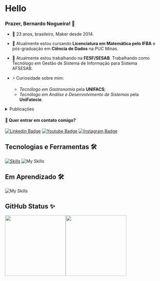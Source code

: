 # Hello
### Prazer, Bernardo Nogueira! 👋

- 🐝 23 anos, brasileiro, Maker desde 2014.

- 🌱 Atualmente estou cursando **Licenciatura em Matemática pelo IFBA** e pós-graduação em **Ciência de Dados** na PUC Minas.

- 🔭 Atualmente estou trabalhando na **FESF/SESAB**. Trabalhando como Tecnólogo em Gestão de Sistema de Informação para Sistema AFSESAB.

- ⚡ Curiosidade sobre mim:
    - *Tecnólogo em Gastronomia* pela **UNIFACS**;
    - *Tecnólogo em Análise e Desenvolvimento de Sistemas* pela **UniFatecie**.
<details>
<summary>Publicações</summary>
    
| Tema | Tipo | Ano | Simpósio | Local/Link | 
| :---: | :---: | :---: | :---: | :---: |
| Carregador portátil à base de energia solar | Artigo em jornal| 2016| Semana de Ciência e Tecnologia da escola |[Link para o artigo](https://www.correio24horas.com.br/tecnologia/estudantes-de-salvador-desenvolvem-carregador-portatil-a-base-de-energia-solar-conheca-0916) |
| Carregador portátil à base de energia solar | Artigo em site| 2016| Semana de Ciência e Tecnologia da escola |[Link para o artigo](https://ciberia.com.br/estudantes-de-escola-publica-desenvolvem-carregador-portatil-a-base-de-energia-solar-1716) |
| Adjusted House: Manutenção em Residências | Apresentação de Poster| 2019| Seminários Territoriais Saberes e Fazeres |  |
| Sistema de Armazenamento (NAS) para CIMEB | Apresentação de Poster| 2022 | Seminário de Projetos de Melhorias do Projeto Primeiro Emprego (PPE): Impactos em Toda Bahia |[Link para o artigo](https://www.bahia.ba.gov.br/2022/11/noticias/primeiro-emprego/projeto-primeiro-emprego-realiza-seminario-com-sugestoes-de-melhorias-propostas-por-beneficiarios/) |

</details>

#### 📣 Quer entrar em contato comigo?
[![Linkedin Badge](https://img.shields.io/badge/LinkedIn-0077B5?style=for-the-badge&logo=linkedin&logoColor=white)](https://www.linkedin.com/in/bernardo-nogueira8/)
[![Youtube Badge](https://img.shields.io/badge/YouTube-FF0000?style=for-the-badge&logo=youtube&logoColor=white)](https://www.youtube.com/channel/UCqcrZPdAU0NOdqJu4OAyt9A)
[![Instagram Badge](https://img.shields.io/badge/Instagram-E4405F?style=for-the-badge&logo=instagram&logoColor=white)](https://www.instagram.com/bernardo.nogueira8/)
## Tecnologias e Ferramentas 🛠️
[![Skills](https://skillicons.dev/icons?i=html,css,js&theme=dark)](https://skillicons.dev)
![My Skills](https://go-skill-icons.vercel.app/api/icons?i=bootstrap,php,tailwind,latex)
## Em Aprendizado 🛠️
![My Skills](https://go-skill-icons.vercel.app/api/icons?i=python,r,pbi)


## GitHub Status ✨
<img height="200px" src="https://github-readme-stats.vercel.app/api/top-langs/?username=samuraiflamesf&hide=html&hide_title=true&hide_border=true&layout=compact&langs_count=5" /><img height="200px" src="https://github-readme-stats.vercel.app/api/wakatime?username=samuraiflamesf" />




